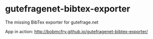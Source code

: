 # gutefragenet-bibtex-exporter
The missing BibTex exporter for gutefrage.net

App in action: http://bobmcfry.github.io/gutefragenet-bibtex-exporter/
